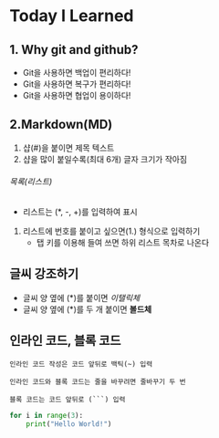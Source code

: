 # Today I Learned

## 1. Why git and github?

- Git을 사용하면 백업이 편리하다!
- Git을 사용하면 복구가 편리하다!
- Git을 사용하면 협업이 용이하다!

## 2.Markdown(MD)

1. 샵(#)을 붙이면 제목 텍스트
2. 샵을 많이 붙일수록(최대 6개) 글자 크기가 작아짐

###### 목록(리스트)

- 리스트는 (*, -, +)를 입력하여 표시
1. 리스트에 번호를 붙이고 싶으면(1.) 형식으로 입력하기
    - 탭 키를 이용해 들여 쓰면 하위 리스트 목차로 나온다

## 글씨 강조하기

- 글씨 양 옆에 (*)를 붙이면 *이탤릭체*
- 글씨 양 옆에 (*)를 두 개 붙이면 **볼드체**

## 인라인 코드, 블록 코드

`인라인 코드 작성은 코드 앞뒤로 백틱(~) 입력`

`인라인 코드와 블록 코드는 줄을 바꾸려면 줄바꾸기 두 번`

`블록 코드는 코드 앞뒤로 (```) 입력`
```python
for i in range(3):
    print("Hello World!")